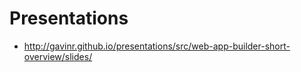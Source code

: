# Presentations

* http://gavinr.github.io/presentations/src/web-app-builder-short-overview/slides/
